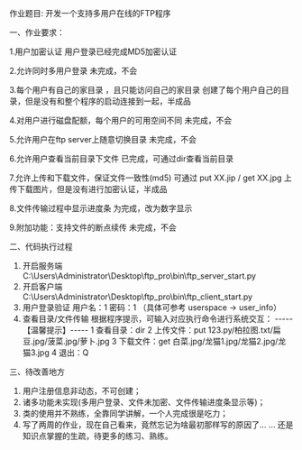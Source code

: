 
作业题目: 开发一个支持多用户在线的FTP程序

一、作业要求：

1.用户加密认证
  用户登录已经完成MD5加密认证

2.允许同时多用户登录
  未完成，不会

3.每个用户有自己的家目录 ，且只能访问自己的家目录
  创建了每个用户自己的目录，但是没有和整个程序的启动连接到一起，半成品

4.对用户进行磁盘配额，每个用户的可用空间不同
   未完成，不会

5.允许用户在ftp server上随意切换目录
   未完成，不会

6.允许用户查看当前目录下文件
  已完成，可通过dir查看当前目录

7.允许上传和下载文件，保证文件一致性(md5)
  可通过 put XX.jip / get XX.jpg 上传下载图片，但是没有进行加密认证，半成品

8.文件传输过程中显示进度条
  为完成，改为数字显示

9.附加功能：支持文件的断点续传
  未完成，不会

二、代码执行过程
1. 开启服务端
    C:\Users\Administrator\Desktop\ftp_pro\bin\ftp_server_start.py
2. 开启客户端
    C:\Users\Administrator\Desktop\ftp_pro\bin\ftp_client_start.py
3. 用户登录验证
    用户名：1  密码：1   （具体可参考 userspace → user_info）
4. 查看目录/文件传输
    根据程序提示，可输入对应执行命令进行系统交互：
         ----- 【温馨提示】-----
        1 查看目录：dir
        2 上传文件：put 123.py/柏拉图.txt/扁豆.jpg/菠菜.jpg/萝卜.jpg
        3 下载文件：get 白菜.jpg/龙猫1.jpg/龙猫2.jpg/龙猫3.jpg
        4 退出：Q

三、待改善地方
1. 用户注册信息非动态，不可创建；
2. 诸多功能未实现(多用户登录、文件未加密、文件传输进度条显示等)；
3. 类的使用并不熟练，全靠同学讲解，一个人完成很是吃力；
4. 写了两周的作业，现在自己看来，竟然忘记为啥最初那样写的原因了... ... 还是知识点掌握的生疏，待更多的练习、熟练。


